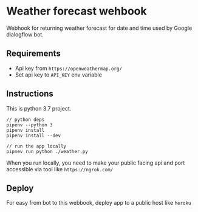 # Weather forecast wehbook

Webhook for returning weather forecast for date and time used by Google dialogflow bot.

## Requirements

* Api key from `https://openweathermap.org/`
* Set api key to `API_KEY` env variable

## Instructions

This is python 3.7 project.

```
// python deps
pipenv --python 3
pipenv install
pipenv install --dev

// run the app locally
pipnev run python ./weather.py
```

When you run locally, you need to make your public facing api and port accessible via tool like `https://ngrok.com/`

## Deploy

For easy from bot to this webbook, deploy app to a public host like `heroku`